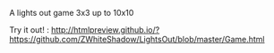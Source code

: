 A lights out game 3x3 up to 10x10

Try it out! : http://htmlpreview.github.io/?https://github.com/ZWhiteShadow/LightsOut/blob/master/Game.html
